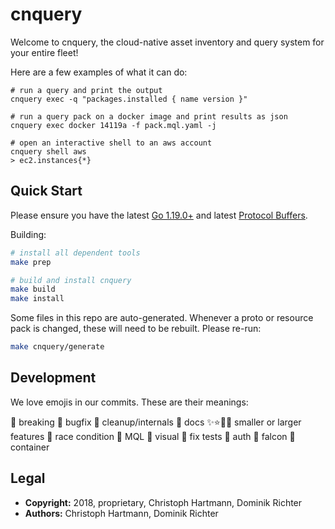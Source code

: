 # cnquery

Welcome to cnquery, the cloud-native asset inventory and query system for your entire fleet!

Here are a few examples of what it can do:

```
# run a query and print the output
cnquery exec -q "packages.installed { name version }"

# run a query pack on a docker image and print results as json
cnquery exec docker 14119a -f pack.mql.yaml -j

# open an interactive shell to an aws account
cnquery shell aws
> ec2.instances{*}
```


## Quick Start

Please ensure you have the latest [Go 1.19.0+](https://golang.org/dl/) and latest [Protocol Buffers](https://github.com/protocolbuffers/protobuf/releases).  

Building:

```bash
# install all dependent tools
make prep 

# build and install cnquery
make build
make install
```

Some files in this repo are auto-generated. Whenever a proto or resource pack is changed, these will need to be rebuilt. Please re-run:

```bash
make cnquery/generate
```

## Development

We love emojis in our commits. These are their meanings:

🛑 breaking 🐛 bugfix 🧹 cleanup/internals 📄 docs
✨⭐🌟🎉 smaller or larger features 🐎 race condition
🌙 MQL 🌈 visual 🍏 fix tests 🎫 auth 🦅 falcon 🐳 container


## Legal

- **Copyright:** 2018, proprietary, Christoph Hartmann, Dominik Richter
- **Authors:** Christoph Hartmann, Dominik Richter

